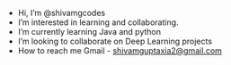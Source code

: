 -  Hi, I’m @shivamgcodes
-  I’m interested in learning and collaborating.
-  I’m currently learning Java and python
-  I’m looking to collaborate on Deep Learning projects
-  How to reach me Gmail - shivamguptaxia2@gmail.com

<!---
shivamgcodes/shivamgcodes is a ✨ special ✨ repository because its `README.md` (this file) appears on your GitHub profile.
You can click the Preview link to take a look at your changes.
--->
